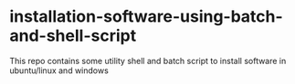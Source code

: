 # installation-software-using-batch-and-shell-script
This repo contains some utility shell and batch script to install software in ubuntu/linux and windows
